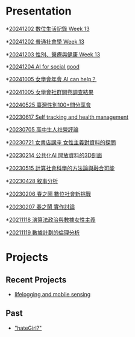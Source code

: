 # Presentation
*[20241202 數位生活記錄 Week 13]()

*[20241202 普通社會學 Week 13]()

*[20241203 性別、醫療與健康 Week 13]()

*[20241204 AI for social good](https://docs.google.com/presentation/d/e/2PACX-1vRa4BRUvRoEqn27tQqQBRzHsx3OD_cxxa8f3B8TSF5AVFw6pg9kW7wMcfsCtllmJBaJDgeTLLkMXboM/pub?start=false&loop=false&delayms=3000)

*[20241005 女學會年會 AI can help？]()

*[20241005 女學會社群問卷調查結果]()

*[20240525 臺灣性別100+問分享會]()

*[20230617 Self tracking and health management]()

*[20230705 高中生人社營評論]()

*[20230721 女書店講座 女性主義對資料的探問]()

*[20230214 公共化AI 開放資料的3D剖面]()

*[20230515 計算社會科學的方法論與融合可能]()

*[20230428 敘事分析]()

*[20230206 春之鬧 數位社會新挑戰]()

*[20230207 春之鬧 實作討論]()


*[20211118 演算法政治與數據女性主義]()

*[20211119 數據計劃的倫理分析]()


# Projects

## Recent Projects
* [lifelogging and mobile sensing]()

## Past
* ["hateGirl?"]()

